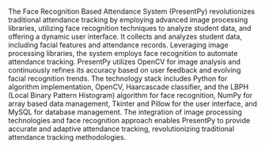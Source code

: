The Face Recognition Based Attendance System (PresentPy) revolutionizes traditional attendance tracking by employing advanced image processing libraries, utilizing face recognition techniques to analyze student data, and offering a dynamic user interface. It collects and analyzes student data, including facial features and attendance records. Leveraging image processing libraries, the system employs face recognition to automate attendance tracking. PresentPy utilizes OpenCV for image analysis and continuously refines its accuracy based on user feedback and evolving facial recognition trends. The technology stack includes Python for algorithm implementation, OpenCV, Haarcascade classifier, and the LBPH (Local Binary Pattern Histogram) algorithm for face recognition, NumPy for array based data management, Tkinter and Pillow for the user interface, and MySQL for database management. The integration of image processing technologies and face recognition approach enables PresentPy to provide accurate and adaptive attendance tracking, revolutionizing traditional attendance tracking methodologies.

